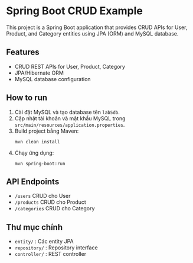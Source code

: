 # Spring Boot CRUD Example

This project is a Spring Boot application that provides CRUD APIs for User, Product, and Category entities using JPA (ORM) and MySQL database.

## Features
- CRUD REST APIs for User, Product, Category
- JPA/Hibernate ORM
- MySQL database configuration

## How to run
1. Cài đặt MySQL và tạo database tên `lab5db`.
2. Cập nhật tài khoản và mật khẩu MySQL trong `src/main/resources/application.properties`.
3. Build project bằng Maven:
   ```
   mvn clean install
   ```
4. Chạy ứng dụng:
   ```
   mvn spring-boot:run
   ```

## API Endpoints
- `/users` CRUD cho User
- `/products` CRUD cho Product
- `/categories` CRUD cho Category

## Thư mục chính
- `entity/` : Các entity JPA
- `repository/` : Repository interface
- `controller/` : REST controller
